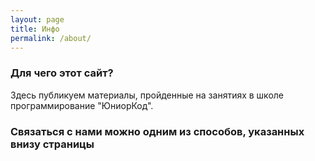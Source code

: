 ```yaml
---
layout: page
title: Инфо
permalink: /about/
---
```


### Для чего этот сайт?

Здесь публикуем материалы, пройденные на занятиях в школе программирование "ЮниорКод".

### Связаться с нами можно одним из способов, указанных внизу страницы